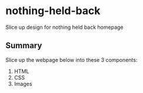 # nothing-held-back
Slice up design for nothing held back homepage

## Summary
Slice up the webpage below into these 3 components:

1. HTML
2. CSS
3. Images
